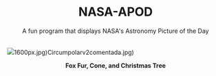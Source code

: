 <div align="center">
  <h1>
    NASA-APOD
  </h1>
</div>
  
<div align="center">
  A fun program that displays NASA's Astronomy Picture of the Day
</div>

<br>

![](https://apod.nasa.gov/apod/image/2412/ConeTree_White_2154.jpg)1600px.jpg)Circumpolarv2comentada.jpg)

<p align = "center">
  <b>Fox Fur, Cone, and Christmas Tree</b>
</p>
